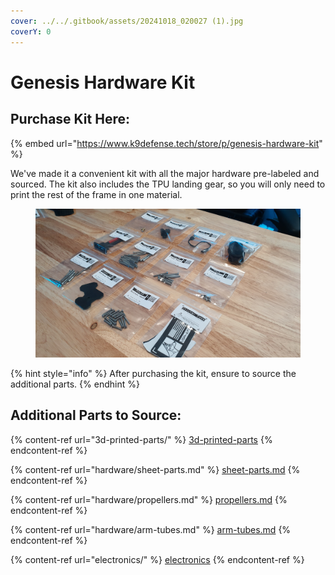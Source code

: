 ```yaml
---
cover: ../../.gitbook/assets/20241018_020027 (1).jpg
coverY: 0
---
```


# Genesis Hardware Kit

## Purchase Kit Here:

{% embed url="https://www.k9defense.tech/store/p/genesis-hardware-kit" %}

We've made it a convenient kit with all the major hardware pre-labeled and sourced. The kit also includes the TPU landing gear, so you will only need to print the rest of the frame in one material.

<figure><img src="../../.gitbook/assets/20241018_020050.jpg" alt=""><figcaption></figcaption></figure>

{% hint style="info" %}
After purchasing the kit, ensure to source the additional parts.
{% endhint %}

## Additional Parts to Source:&#x20;

{% content-ref url="3d-printed-parts/" %}
[3d-printed-parts](3d-printed-parts/)
{% endcontent-ref %}

{% content-ref url="hardware/sheet-parts.md" %}
[sheet-parts.md](hardware/sheet-parts.md)
{% endcontent-ref %}

{% content-ref url="hardware/propellers.md" %}
[propellers.md](hardware/propellers.md)
{% endcontent-ref %}

{% content-ref url="hardware/arm-tubes.md" %}
[arm-tubes.md](hardware/arm-tubes.md)
{% endcontent-ref %}

{% content-ref url="electronics/" %}
[electronics](electronics/)
{% endcontent-ref %}

